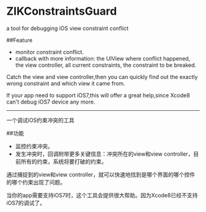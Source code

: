 # ZIKConstraintsGuard
a tool for debugging iOS view constraint conflict

##Feature

* monitor constraint conflict.
* callback with more information: the UIView where conflict happened, the view controller, all current constraints, the constraint to be breaked.

Catch the view and view controller,then you can quickly find out the exactly wrong constraint and which view it came from.

If your app need to support iOS7,this will offer a great help,since Xcode8 can't debug iOS7 device any more.

___

一个调试iOS约束冲突的工具

##功能
* 监控约束冲突。
* 发生冲突时，回调附带更多关键信息：冲突所在的view和view controller，目前所有的约束，系统将要打破的约束。

通过捕捉到的view和view controller，就可以快速地找到是哪个界面的哪个控件的哪个约束出现了问题。

当你的app需要支持iOS7时，这个工具会提供很大帮助。因为Xcode8已经不支持iOS7的调试了。